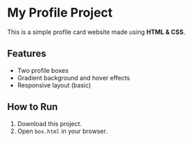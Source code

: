 # My Profile Project  

This is a simple profile card website made using **HTML & CSS**.  

## Features  
- Two profile boxes  
- Gradient background and hover effects  
- Responsive layout (basic)  

## How to Run  
1. Download this project.  
2. Open `box.html` in your browser.  

